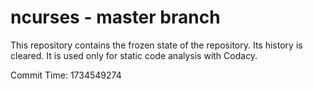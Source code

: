 # ncurses - master branch

This repository contains the frozen state of the repository.
Its history is cleared. It is used only for static code
analysis with Codacy.

Commit Time: 1734549274